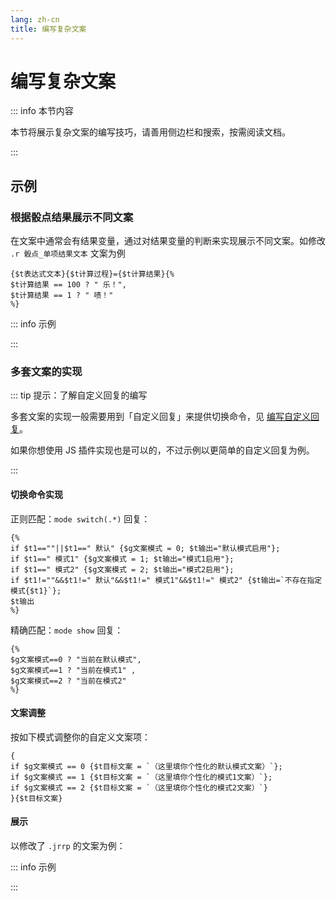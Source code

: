 ```yaml
---
lang: zh-cn
title: 编写复杂文案
---
```


# 编写复杂文案

::: info 本节内容

本节将展示复杂文案的编写技巧，请善用侧边栏和搜索，按需阅读文档。

:::

## 示例

### 根据骰点结果展示不同文案

在文案中通常会有结果变量，通过对结果变量的判断来实现展示不同文案。如修改 `.r 骰点_单项结果文本` 文案为例

```text
{$t表达式文本}{$t计算过程}={$t计算结果}{%
$t计算结果 == 100 ? " 乐！",
$t计算结果 == 1 ? " 啧！"
%}
```

::: info 示例

<!-- autocorrect-disable -->
<ChatBox :messages="[
{content: '.r', send: true},
{content: '<木落>掷出了 D100=1 啧！'},
{content: '.r', send: true},
{content: '<木落>掷出了 D100=100 乐！'},
]" />
<!-- autocorrect-enable -->

:::

### 多套文案的实现

::: tip 提示：了解自定义回复的编写

多套文案的实现一般需要用到「自定义回复」来提供切换命令，见 [编写自定义回复](./edit_reply.md)。

如果你想使用 JS 插件实现也是可以的，不过示例以更简单的自定义回复为例。

:::

#### 切换命令实现

正则匹配：`mode switch(.*)`
回复：

```text
{%
if $t1==""||$t1==" 默认" {$g文案模式 = 0; $t输出="默认模式启用"};
if $t1==" 模式1" {$g文案模式 = 1; $t输出="模式1启用"};
if $t1==" 模式2" {$g文案模式 = 2; $t输出="模式2启用"};
if $t1!=""&&$t1!=" 默认"&&$t1!=" 模式1"&&$t1!=" 模式2" {$t输出=`不存在指定模式{$t1}`};
$t输出
%}
```

精确匹配：`mode show`
回复：

```text
{%
$g文案模式==0 ? "当前在默认模式",
$g文案模式==1 ? "当前在模式1" ,
$g文案模式==2 ? "当前在模式2"
%}
```

#### 文案调整

按如下模式调整你的自定义文案项：

```text
{
if $g文案模式 == 0 {$t目标文案 = `（这里填你个性化的默认模式文案）`};
if $g文案模式 == 1 {$t目标文案 = `（这里填你个性化的模式1文案）`};
if $g文案模式 == 2 {$t目标文案 = `（这里填你个性化的模式2文案）`}
}{$t目标文案}
```

#### 展示

以修改了 `.jrrp` 的文案为例：

::: info 示例

<!-- autocorrect-disable -->
<ChatBox :messages="[
{content: 'mode show', send: true},
{content: '默认模式启用'},
{content: 'mode switch 模式1', send: true},
{content: '模式1启用'},
{content: 'mode show', send: true},
{content: '当前在模式1'},
{content: '.jrrp', send: true},
{content: '（这里填你个性化的模式1文案）'},
{content: 'mode switch 模式2', send: true},
{content: '模式2启用'},
{content: '.jrrp', send: true},
{content: '（这里填你个性化的模式2文案）'},
{content: 'mode switch', send: true},
{content: '默认模式启用'},
{content: '.jrrp', send: true},
{content: '（这里填你个性化的默认模式文案）'},
]" />
<!-- autocorrect-enable -->

:::
